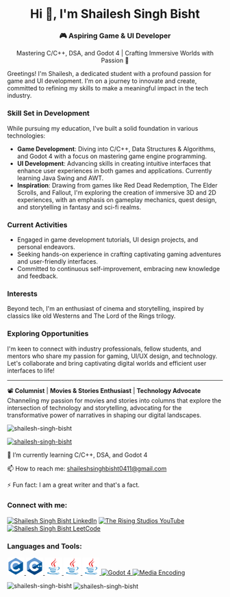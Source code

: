 <h1 align="center">Hi 👋, I'm Shailesh Singh Bisht</h1>
<h3 align="center">🎮 Aspiring Game & UI Developer</h3>
<p align="center">
  Mastering C/C++, DSA, and Godot 4 | Crafting Immersive Worlds with Passion 🌟
</p>
<p>
  Greetings! I'm Shailesh, a dedicated student with a profound passion for game and UI development. I'm on a journey to innovate and create, committed to refining my skills to make a meaningful impact in the tech industry.
</p>
<h3>Skill Set in Development</h3>
<p>
  While pursuing my education, I've built a solid foundation in various technologies:
  <ul>
    <li><strong>Game Development</strong>: Diving into C/C++, Data Structures & Algorithms, and Godot 4 with a focus on mastering game engine programming.</li>
    <li><strong>UI Development</strong>: Advancing skills in creating intuitive interfaces that enhance user experiences in both games and applications. Currently learning Java Swing and AWT.</li>
    <li><strong>Inspiration</strong>: Drawing from games like Red Dead Redemption, The Elder Scrolls, and Fallout, I'm exploring the creation of immersive 3D and 2D experiences, with an emphasis on gameplay mechanics, quest design, and storytelling in fantasy and sci-fi realms.</li>
  </ul>
</p>
<h3>Current Activities</h3>
<p>
  <ul>
    <li>Engaged in game development tutorials, UI design projects, and personal endeavors.</li>
    <li>Seeking hands-on experience in crafting captivating gaming adventures and user-friendly interfaces.</li>
    <li>Committed to continuous self-improvement, embracing new knowledge and feedback.</li>
  </ul>
</p>
<h3>Interests</h3>
<p>
  Beyond tech, I'm an enthusiast of cinema and storytelling, inspired by classics like old Westerns and The Lord of the Rings trilogy.
</p>
<h3>Exploring Opportunities</h3>
<p>
  I'm keen to connect with industry professionals, fellow students, and mentors who share my passion for gaming, UI/UX design, and technology. Let's collaborate and bring captivating digital worlds and efficient user interfaces to life!
</p>
<hr>
<p>
  📽️ <strong>Columnist</strong> | <strong>Movies & Stories Enthusiast</strong> | <strong>Technology Advocate</strong><br>
  Channeling my passion for movies and stories into columns that explore the intersection of technology and storytelling, advocating for the transformative power of narratives in shaping our digital landscapes.
</p>
<p align="left"> <img src="https://komarev.com/ghpvc/?username=shailesh-singh-bisht&label=Profile%20views&color=0e75b6&style=flat" alt="shailesh-singh-bisht" /> </p>
<p align="left"> <a href="https://github.com/ryo-ma/github-profile-trophy"><img src="https://github-profile-trophy.vercel.app/?username=shailesh-singh-bisht" alt="shailesh-singh-bisht" /></a> </p>
🌱 I’m currently learning C/C++, DSA, and Godot 4

📫 How to reach me: shaileshsinghbisht0411@gmail.com

⚡ Fun fact: I am a great writer and that's a fact.

<h3 align="left">Connect with me:</h3>
<p align="left">
<a href="https://www.linkedin.com/in/shailesh-singh-bisht-13b30b258/" target="blank"><img align="center" src="https://raw.githubusercontent.com/rahuldkjain/github-profile-readme-generator/master/src/images/icons/Social/linked-in-alt.svg" alt="Shailesh Singh Bisht LinkedIn" height="30" width="40" /></a>
<a href="https://youtube.com/@therisingstudios?feature=shared" target="blank"><img align="center" src="https://raw.githubusercontent.com/rahuldkjain/github-profile-readme-generator/master/src/images/icons/Social/youtube.svg" alt="The Rising Studios YouTube" height="30" width="40" /></a>
<a href="https://www.leetcode.com/shailesh_singh_bisht" target="blank"><img align="center" src="https://raw.githubusercontent.com/rahuldkjain/github-profile-readme-generator/master/src/images/icons/Social/leet-code.svg" alt="Shailesh Singh Bisht LeetCode" height="30" width="40" /></a>
</p>
<h3 align="left">Languages and Tools:</h3>
<p align="left"> 
  <a href="https://www.cprogramming.com/" target="_blank" rel="noreferrer"> 
    <img src="https://raw.githubusercontent.com/devicons/devicon/master/icons/c/c-original.svg" alt="C" width="40" height="40"/> 
  </a> 
  <a href="https://www.w3schools.com/cpp/" target="_blank" rel="noreferrer"> 
    <img src="https://raw.githubusercontent.com/devicons/devicon/master/icons/cplusplus/cplusplus-original.svg" alt="C++" width="40" height="40"/> 
  </a>
  <a href="https://www.java.com/" target="_blank" rel="noreferrer"> 
    <img src="https://raw.githubusercontent.com/devicons/devicon/master/icons/java/java-original.svg" alt="Java" width="40" height="40"/> 
  </a>
  <a href="https://en.wikipedia.org/wiki/Swing_(Java)" target="_blank" rel="noreferrer"> 
    <img src="https://raw.githubusercontent.com/devicons/devicon/master/icons/java/java-original.svg" alt="Java Swing" width="40" height="40"/> 
  </a>
  <a href="https://en.wikipedia.org/wiki/Abstract_Window_Toolkit" target="_blank" rel="noreferrer"> 
    <img src="https://raw.githubusercontent.com/devicons/devicon/master/icons/java/java-original.svg" alt="Java AWT" width="40" height="40"/> 
  </a>
  <a href="https://godotengine.org/" target="_blank" rel="noreferrer"> 
    <img src="https://www.vectorlogo.zone/logos/godotengine/godotengine-icon.svg" alt="Godot 4" width="40" height="40"/> 
  </a>
  <a href="https://www.avid.com/pro-tools" target="_blank" rel="noreferrer"> 
    <img src="https://raw.githubusercontent.com/devicons/devicon/master/icons/ffmpeg/ffmpeg-original.svg" alt="Media Encoding" width="40" height="40"/> 
  </a>
</p>
<p><img align="left" src="https://github-readme-stats.vercel.app/api/top-langs?username=shailesh-singh-bisht&show_icons=true&locale=en&layout=compact" alt="shailesh-singh-bisht" /></p>
<p>&nbsp;<img align="center" src="https://github-readme-stats.vercel.app/api?username=shailesh-singh-bisht&show_icons=true&locale=en" alt="shailesh-singh-bisht" /></p>
